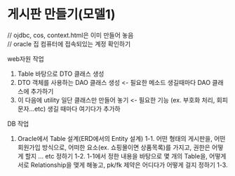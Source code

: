 # 게시판 만들기(모델1)
// ojdbc, cos, context.html은 이미 만들어 놓음  
// oracle 집 컴퓨터에 접속되있는 계정 확인하기

web자원 작업
1. Table 바탕으로 DTO 클래스 생성
2. DTO 객체를 사용하는 DAO 클래스 생성 <- 필요한 메소드 생길때마다 DAO 클래스에 추가하기
3. 이 다음에 utility 일단 클래스만 만들어 놓기 <- 필요한 기능 (ex. 부호화 처리, 회피문자...etc) 생길 때마다 여기다가 추가하 

DB 작업
1. Oracle에서 Table 설계(ERD에서의 Entity 설계)
   1-1. 어떤 형태의 게시판을, 어떤 회원가입 방식으로, 어떠한 요소(ex. 쇼핑몰이면 상품목록)를 가지고, 권한은 어떻게 할지 ... etc 정하기
   1-2. 1-1에서 정한 내용을 바탕으로 몇 개의 Table을, 어떻게 서로 Relationship을 맺게 해놓고, pk/fk 제약은 어디다가 어떻게 걸지 정하기
   1-3. 
